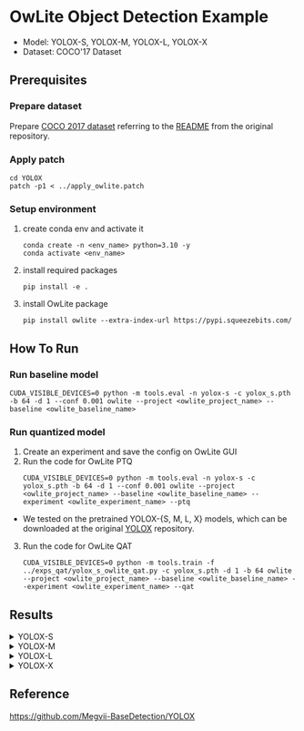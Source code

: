 # OwLite Object Detection Example 
- Model: YOLOX-S, YOLOX-M, YOLOX-L, YOLOX-X
- Dataset: COCO'17 Dataset

## Prerequisites

### Prepare dataset
Prepare [COCO 2017 dataset](http://cocodataset.org) referring to the [README](https://github.com/Megvii-BaseDetection/YOLOX/blob/main/datasets/README.md) from the original repository.

### Apply patch
```
cd YOLOX
patch -p1 < ../apply_owlite.patch
```

### Setup environment
1. create conda env and activate it
    ```
    conda create -n <env_name> python=3.10 -y
    conda activate <env_name>
    ```
2. install required packages
    ```
    pip install -e .
    ```
3. install OwLite package
    ```
    pip install owlite --extra-index-url https://pypi.squeezebits.com/
    ```


## How To Run

### Run baseline model
```
CUDA_VISIBLE_DEVICES=0 python -m tools.eval -n yolox-s -c yolox_s.pth -b 64 -d 1 --conf 0.001 owlite --project <owlite_project_name> --baseline <owlite_baseline_name>
```
### Run quantized model
1. Create an experiment and save the config on OwLite GUI
2. Run the code for OwLite PTQ 
    ```
    CUDA_VISIBLE_DEVICES=0 python -m tools.eval -n yolox-s -c yolox_s.pth -b 64 -d 1 --conf 0.001 owlite --project <owlite_project_name> --baseline <owlite_baseline_name> --experiment <owlite_experiment_name> --ptq
    ```

- We tested on the pretrained YOLOX-{S, M, L, X} models, which can be downloaded at the original [YOLOX](https://github.com/Megvii-BaseDetection/YOLOX) repository.

3. Run the code for OwLite QAT
    ```
    CUDA_VISIBLE_DEVICES=0 python -m tools.train -f ../exps_qat/yolox_s_owlite_qat.py -c yolox_s.pth -d 1 -b 64 owlite --project <owlite_project_name> --baseline <owlite_baseline_name> --experiment <owlite_experiment_name> --qat
    ```

## Results

<details>
<summary>YOLOX-S</summary>

### Configuration
#### Quantization Configuration

- Apply OwLite Recommended Config with the following calibration method
  - PTQ calibration: MSE
  - QAT backward: CLQ
  - Gradient scales for weight quantization in Conv were set to 0.01

### Accuracy and Latency Results
TensorRT Evaluation GPU: A6000

| Quantization    | Input Size        | mAP 0.50~0.95 (%) | GPU Latency (ms) |
| --------------- |:-----------------:|:-----------------:|:----------------:|
| FP16 TensorRT   | (64, 3, 640, 640) | 40.5              | 33.38            |
| OwLite INT8 PTQ | (64, 3, 640, 640) | 40.0              | 18.43            |
| OwLite INT8 QAT | (64, 3, 640, 640) | 40.1              | 18.43            |
| INT8 TensorRT   | (64, 3, 640, 640) | 37.5              | 19.44            |

- The INT8 TensorRT engine was built by applying FP16 and INT8 flags using [Polygraphy](https://github.com/NVIDIA/TensorRT/tree/main/tools/Polygraphy), as further explained in [TRT Developer Guide](https://docs.nvidia.com/deeplearning/tensorrt/developer-guide).
</details>

<details>
<summary>YOLOX-M</summary>

### Configuration
#### Quantization Configuration

- Apply OwLite Recommended Config with the following calibration method
  - PTQ calibration: MSE

### Accuracy and Latency Results
TensorRT Evaluation GPU: A6000

| Quantization    | Input Size        | mAP 0.50~0.95 (%) | GPU Latency (ms) | 
| --------------- |:-----------------:|:-----------------:|:----------------:|
| FP16 TensorRT   | (32, 3, 640, 640) | 46.9              | 37.37            |
| OwLite INT8 PTQ | (32, 3, 640, 640) | 46.6              | 19.52            |
| INT8 TensorRT   | (32, 3, 640, 640) | 43.9              | 20.47            |

- The INT8 TensorRT engine was built by applying FP16 and INT8 flags using [Polygraphy](https://github.com/NVIDIA/TensorRT/tree/main/tools/Polygraphy), as further explained in [TRT Developer Guide](https://docs.nvidia.com/deeplearning/tensorrt/developer-guide).
</details>

<details>
<summary>YOLOX-L</summary>

### Configuration
#### Quantization Configuration

- Apply OwLite Recommended Config with the following calibration method
  - PTQ calibration: MSE

### Accuracy and Latency Results
TensorRT Evaluation GPU: A6000

| Quantization    | Input Size        | mAP 0.50~0.95 (%) | GPU Latency (ms) |
| --------------- |:-----------------:|:-----------------:|:----------------:|
| FP16 TensorRT   | (16, 3, 640, 640) | 49.7              | 31.97            |
| OwLite INT8 PTQ | (16, 3, 640, 640) | 49.3              | 16.77            |
| INT8 TensorRT   | (16, 3, 640, 640) | 47.2              | 16.59            |

- The INT8 TensorRT engine was built by applying FP16 and INT8 flags using [Polygraphy](https://github.com/NVIDIA/TensorRT/tree/main/tools/Polygraphy), as further explained in [TRT Developer Guide](https://docs.nvidia.com/deeplearning/tensorrt/developer-guide).
</details>

<details>
<summary>YOLOX-X</summary>

### Configuration
#### Quantization Configuration

- Apply OwLite Recommended Config with the following calibration method
  - PTQ calibration: MSE

### Accuracy and Latency Results
TensorRT Evaluation GPU: A6000

| Quantization    | Input Size        | mAP 0.50~0.95 (%) | GPU Latency (ms) |
| --------------- |:-----------------:|:-----------------:|:----------------:|
| FP16 TensorRT   | (16, 3, 640, 640) | 51.1              | 58.79            |
| OwLite INT8 PTQ | (16, 3, 640, 640) | 50.5              | 28.18            |
| INT8 TensorRT   | (16, 3, 640, 640) | 48.2              | 29.12            |

- The INT8 TensorRT engine was built by applying FP16 and INT8 flags using [Polygraphy](https://github.com/NVIDIA/TensorRT/tree/main/tools/Polygraphy), as further explained in [TRT Developer Guide](https://docs.nvidia.com/deeplearning/tensorrt/developer-guide).
</details>

## Reference
https://github.com/Megvii-BaseDetection/YOLOX
